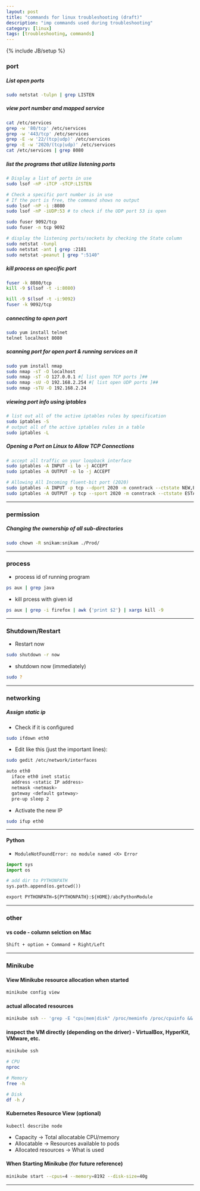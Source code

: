 ```yaml
---
layout: post
title: "commands for linux troubleshooting (draft)"
description: "imp commands used during troubleshooting"
category: [linux]
tags: [troubleshooting, commands]
---
```

{% include JB/setup %}

### port

##### List open ports
```bash
sudo netstat -tulpn | grep LISTEN
```

##### view port number and mapped service
```bash
cat /etc/services
grep -w '80/tcp' /etc/services
grep -w '443/tcp' /etc/services
grep -E -w '22/(tcp|udp)' /etc/services
grep -E -w '2020/(tcp|udp)' /etc/services
cat /etc/services | grep 8080
```

##### list the programs that utilize listening ports
```bash
# Display a list of ports in use
sudo lsof -nP -iTCP -sTCP:LISTEN

# Check a specific port number is in use
# If the port is free, the command shows no output
sudo lsof -nP -i :8080
sudo lsof -nP -iUDP:53 # to check if the UDP port 53 is open

sudo fuser 9092/tcp
sudo fuser -n tcp 9092

# display the listening ports/sockets by checking the State column
sudo netstat -tunpl
sudo netstat -ant | grep :2181
sudo netstat -peanut | grep ":5140"
```

##### kill process on specific port
```bash
fuser -k 8080/tcp
kill -9 $(lsof -t -i:8080)

kill -9 $(lsof -t -i:9092)
fuser -k 9092/tcp
```

##### connecting to open port
```bash
sudo yum install telnet
telnet localhost 8080
```

##### scanning port for open port & running services on it
```bash
sudo yum install nmap
sudo nmap -sT -O localhost
sudo nmap -sT -O 127.0.0.1 #[ list open TCP ports ]##
sudo nmap -sU -O 192.168.2.254 #[ list open UDP ports ]##
sudo nmap -sTU -O 192.168.2.24
```
##### viewing port info using iptables
```bash
# list out all of the active iptables rules by specification
sudo iptables -S
# output all of the active iptables rules in a table
sudo iptables -L
```

##### Opening a Port on Linux to Allow TCP Connections
```bash
# accept all traffic on your loopback interface
sudo iptables -A INPUT -i lo -j ACCEPT
sudo iptables -A OUTPUT -o lo -j ACCEPT

# Allowing All Incoming fluent-bit port (2020)
sudo iptables -A INPUT -p tcp --dport 2020 -m conntrack --ctstate NEW,ESTABLISHED -j ACCEPT
sudo iptables -A OUTPUT -p tcp --sport 2020 -m conntrack --ctstate ESTABLISHED -j ACCEPT
```

---

### permission

##### Changing the ownership of all sub-directories
```bash
sudo chown -R snikam:snikam ./Prod/
```
---

### process

* process id of running program

```bash
ps aux | grep java
```

* kill prcess with given id

```bash
ps aux | grep -i firefox | awk {'print $2'} | xargs kill -9
```

---

### Shutdown/Restart

* Restart now

```bash
sudo shutdown -r now
```

* shutdown now (immediately)

```bash
sudo ?
```

---

### networking

##### Assign static ip

* Check if it is configured

```bash
sudo ifdown eth0
```

* Edit like this (just the important lines):

```bash
sudo gedit /etc/network/interfaces

auto eth0
  iface eth0 inet static
  address <static IP address>
  netmask <netmask>
  gateway <default gateway>
  pre-up sleep 2
```

* Activate the new IP

```bash
sudo ifup eth0
```
---

#### Python
* `ModuleNotFoundError: no module named <X> Error`

```python
import sys
import os

# add dir to PYTHONPATH
sys.path.append(os.getcwd())
```

```python
export PYTHONPATH=${PYTHONPATH}:${HOME}/abcPythonModule 
```
---

### other

#### vs code - column selction on Mac
```bash
Shift + option + Command + Right/Left
```
---

### Minikube

#### View Minikube resource allocation when started
```bash
minikube config view
```

#### actual allocated resources
```bash
minikube ssh -- 'grep -E "cpu|mem|disk" /proc/meminfo /proc/cpuinfo && df -h'
```

#### inspect the VM directly (depending on the driver) - VirtualBox, HyperKit, VMware, etc.
```bash
minikube ssh

# CPU
nproc

# Memory
free -h

# Disk
df -h /
```

#### Kubernetes Resource View (optional)
```bash
kubectl describe node
```
- Capacity → Total allocatable CPU/memory
- Allocatable → Resources available to pods
- Allocated resources → What is used

#### When Starting Minikube (for future reference)
```bash
minikube start --cpus=4 --memory=8192 --disk-size=40g
```
---